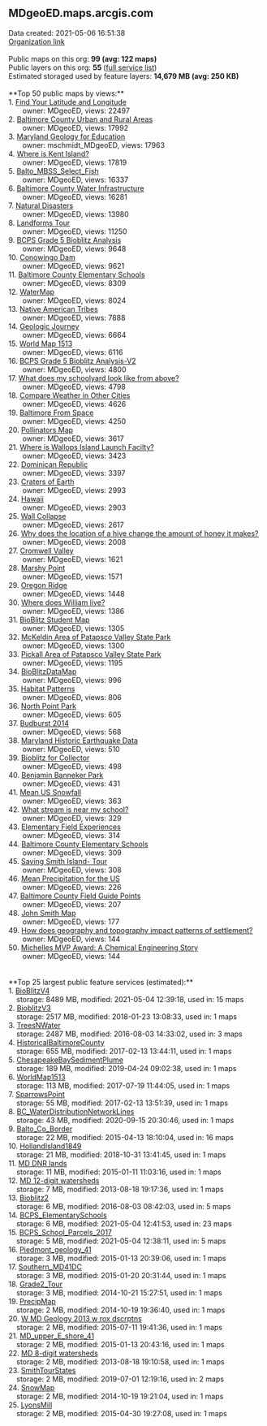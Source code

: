<h2>MDgeoED.maps.arcgis.com</h2> Data created: 2021-05-06 16:51:38 <br /><a target='new' href='https://MDgeoED.maps.arcgis.com'>Organization link</a><br /><br />Public maps on this org: <b>99 (avg: 122 maps)</b><br />Public layers on this org: <b>55 </b>(<a target='new' href='https://services.arcgis.com/V388bo78v0PokOBx/ArcGIS/rest/services'>full service list</a>)<br />Estimated storaged used by feature layers: <b>14,679 MB (avg: 250 KB)</b><br /><br />**Top 50 public maps by views:**<br />  1. <a target='new' href='https://www.arcgis.com/home/item.html?id=566e2252d7c44c20bdb5b1ca2d9b4e02'>Find Your Latitude and Longitude</a> <br />  &nbsp;&nbsp;&nbsp;&nbsp; &nbsp;&nbsp;owner: MDgeoED, views: 22497<br />  2. <a target='new' href='https://www.arcgis.com/home/item.html?id=d1b014c47cf14ae0ad4d9f1c446c0321'>Baltimore County Urban and Rural Areas</a> <br />  &nbsp;&nbsp;&nbsp;&nbsp; &nbsp;&nbsp;owner: MDgeoED, views: 17992<br />  3. <a target='new' href='https://www.arcgis.com/home/item.html?id=d7cfa7a928f14d89ae9556612001033b'>Maryland Geology for Education</a> <br />  &nbsp;&nbsp;&nbsp;&nbsp; &nbsp;&nbsp;owner: mschmidt_MDgeoED, views: 17963<br />  4. <a target='new' href='https://www.arcgis.com/home/item.html?id=b476944f00834527a6f1fc53d82acfbe'>Where is Kent Island?</a> <br />  &nbsp;&nbsp;&nbsp;&nbsp; &nbsp;&nbsp;owner: MDgeoED, views: 17819<br />  5. <a target='new' href='https://www.arcgis.com/home/item.html?id=609108a70db44bbfb9dc078cc0b998e4'>Balto_MBSS_Select_Fish</a> <br />  &nbsp;&nbsp;&nbsp;&nbsp; &nbsp;&nbsp;owner: MDgeoED, views: 16337<br />  6. <a target='new' href='https://www.arcgis.com/home/item.html?id=98b4ae6bf9b142d7b1edd98318622b48'>Baltimore County Water Infrastructure</a> <br />  &nbsp;&nbsp;&nbsp;&nbsp; &nbsp;&nbsp;owner: MDgeoED, views: 16281<br />  7. <a target='new' href='https://www.arcgis.com/home/item.html?id=63452749754f450c9601d4268f873f61'>Natural Disasters</a> <br />  &nbsp;&nbsp;&nbsp;&nbsp; &nbsp;&nbsp;owner: MDgeoED, views: 13980<br />  8. <a target='new' href='https://www.arcgis.com/home/item.html?id=94282f64f7964bc2a06b1f160bf7c8d1'>Landforms Tour</a> <br />  &nbsp;&nbsp;&nbsp;&nbsp; &nbsp;&nbsp;owner: MDgeoED, views: 11250<br />  9. <a target='new' href='https://www.arcgis.com/home/item.html?id=5fb211e226434316a859492e8b989571'>BCPS Grade 5 Bioblitz Analysis</a> <br />  &nbsp;&nbsp;&nbsp;&nbsp; &nbsp;&nbsp;owner: MDgeoED, views: 9648<br />  10. <a target='new' href='https://www.arcgis.com/home/item.html?id=5da5a0fd38b34e18a5970ac5cefd993c'>Conowingo Dam</a> <br />  &nbsp;&nbsp;&nbsp;&nbsp; &nbsp;&nbsp;owner: MDgeoED, views: 9621<br />  11. <a target='new' href='https://www.arcgis.com/home/item.html?id=2008bd9e21c54ca2a0f638bb10dbcdb8'>Baltimore County Elementary Schools</a> <br />  &nbsp;&nbsp;&nbsp;&nbsp; &nbsp;&nbsp;owner: MDgeoED, views: 8309<br />  12. <a target='new' href='https://www.arcgis.com/home/item.html?id=7be30d47ff24426ca6226a06394c61ea'>WaterMap</a> <br />  &nbsp;&nbsp;&nbsp;&nbsp; &nbsp;&nbsp;owner: MDgeoED, views: 8024<br />  13. <a target='new' href='https://www.arcgis.com/home/item.html?id=18c9c0c8306a4e948dc7c928d1c92de8'>Native American Tribes</a> <br />  &nbsp;&nbsp;&nbsp;&nbsp; &nbsp;&nbsp;owner: MDgeoED, views: 7888<br />  14. <a target='new' href='https://www.arcgis.com/home/item.html?id=c5468f15fb064d3caefab02b1bbbebf7'>Geologic Journey</a> <br />  &nbsp;&nbsp;&nbsp;&nbsp; &nbsp;&nbsp;owner: MDgeoED, views: 6664<br />  15. <a target='new' href='https://www.arcgis.com/home/item.html?id=b3c4cf2f0e4840a0a8216cf3fd152b2d'>World Map 1513</a> <br />  &nbsp;&nbsp;&nbsp;&nbsp; &nbsp;&nbsp;owner: MDgeoED, views: 6116<br />  16. <a target='new' href='https://www.arcgis.com/home/item.html?id=e02f89883cd04126ba52a14f6157cbac'>BCPS Grade 5 Bioblitz Analysis-V2</a> <br />  &nbsp;&nbsp;&nbsp;&nbsp; &nbsp;&nbsp;owner: MDgeoED, views: 4800<br />  17. <a target='new' href='https://www.arcgis.com/home/item.html?id=8c9b19b8810b482f9cda407d9bdddf68'>What does my schoolyard look like from above?</a> <br />  &nbsp;&nbsp;&nbsp;&nbsp; &nbsp;&nbsp;owner: MDgeoED, views: 4798<br />  18. <a target='new' href='https://www.arcgis.com/home/item.html?id=578cc9d274a04d189876114f01960ad0'>Compare Weather in Other Cities</a> <br />  &nbsp;&nbsp;&nbsp;&nbsp; &nbsp;&nbsp;owner: MDgeoED, views: 4626<br />  19. <a target='new' href='https://www.arcgis.com/home/item.html?id=bbaab4db5fa446998872de0d3a1fbb93'>Baltimore From Space</a> <br />  &nbsp;&nbsp;&nbsp;&nbsp; &nbsp;&nbsp;owner: MDgeoED, views: 4250<br />  20. <a target='new' href='https://www.arcgis.com/home/item.html?id=21a1f6438b7c464988c1115f567d8d17'>Pollinators Map</a> <br />  &nbsp;&nbsp;&nbsp;&nbsp; &nbsp;&nbsp;owner: MDgeoED, views: 3617<br />  21. <a target='new' href='https://www.arcgis.com/home/item.html?id=7368afe278174f8db22fb4e7763aeff5'>Where is Wallops Island Launch Facilty?</a> <br />  &nbsp;&nbsp;&nbsp;&nbsp; &nbsp;&nbsp;owner: MDgeoED, views: 3423<br />  22. <a target='new' href='https://www.arcgis.com/home/item.html?id=c8ad14f9a0084ba8a225f772e494f63f'>Dominican Republic</a> <br />  &nbsp;&nbsp;&nbsp;&nbsp; &nbsp;&nbsp;owner: MDgeoED, views: 3397<br />  23. <a target='new' href='https://www.arcgis.com/home/item.html?id=651e079070d2427783cd2b3bb0df713e'>Craters of Earth</a> <br />  &nbsp;&nbsp;&nbsp;&nbsp; &nbsp;&nbsp;owner: MDgeoED, views: 2993<br />  24. <a target='new' href='https://www.arcgis.com/home/item.html?id=e51e5f20fc5d45129cf811a33f719747'>Hawaii</a> <br />  &nbsp;&nbsp;&nbsp;&nbsp; &nbsp;&nbsp;owner: MDgeoED, views: 2903<br />  25. <a target='new' href='https://www.arcgis.com/home/item.html?id=aff6547ada824d4099e1fd90d66e1729'>Wall Collapse</a> <br />  &nbsp;&nbsp;&nbsp;&nbsp; &nbsp;&nbsp;owner: MDgeoED, views: 2617<br />  26. <a target='new' href='https://www.arcgis.com/home/item.html?id=35c02965cf784f089a266db765c44f66'>Why does the location of a hive change the amount of honey it makes?</a> <br />  &nbsp;&nbsp;&nbsp;&nbsp; &nbsp;&nbsp;owner: MDgeoED, views: 2008<br />  27. <a target='new' href='https://www.arcgis.com/home/item.html?id=b22ac1da09f4412cb9fc863fe04c9354'>Cromwell Valley</a> <br />  &nbsp;&nbsp;&nbsp;&nbsp; &nbsp;&nbsp;owner: MDgeoED, views: 1621<br />  28. <a target='new' href='https://www.arcgis.com/home/item.html?id=99a2d0e815e1491eb1af202f7afa8c50'>Marshy Point</a> <br />  &nbsp;&nbsp;&nbsp;&nbsp; &nbsp;&nbsp;owner: MDgeoED, views: 1571<br />  29. <a target='new' href='https://www.arcgis.com/home/item.html?id=ebd471fd45cc449e9fbdf9185d0cd6ef'>Oregon Ridge</a> <br />  &nbsp;&nbsp;&nbsp;&nbsp; &nbsp;&nbsp;owner: MDgeoED, views: 1448<br />  30. <a target='new' href='https://www.arcgis.com/home/item.html?id=119f7115c4a34c149c30eaf74eea0ed5'>Where does William live?</a> <br />  &nbsp;&nbsp;&nbsp;&nbsp; &nbsp;&nbsp;owner: MDgeoED, views: 1386<br />  31. <a target='new' href='https://www.arcgis.com/home/item.html?id=6682deea5711486cb9feff0c33eecbc3'>BioBlitz Student Map</a> <br />  &nbsp;&nbsp;&nbsp;&nbsp; &nbsp;&nbsp;owner: MDgeoED, views: 1305<br />  32. <a target='new' href='https://www.arcgis.com/home/item.html?id=2f1977d25e27424d87251a3c7d36d4be'>McKeldin Area of Patapsco Valley State Park</a> <br />  &nbsp;&nbsp;&nbsp;&nbsp; &nbsp;&nbsp;owner: MDgeoED, views: 1300<br />  33. <a target='new' href='https://www.arcgis.com/home/item.html?id=56e1124810ab4d3ba798e4a1d13c67db'>Pickall Area of Patapsco Valley State Park</a> <br />  &nbsp;&nbsp;&nbsp;&nbsp; &nbsp;&nbsp;owner: MDgeoED, views: 1195<br />  34. <a target='new' href='https://www.arcgis.com/home/item.html?id=b4e049fe001d44568bd551ef7150028c'>BioBlitzDataMap</a> <br />  &nbsp;&nbsp;&nbsp;&nbsp; &nbsp;&nbsp;owner: MDgeoED, views: 996<br />  35. <a target='new' href='https://www.arcgis.com/home/item.html?id=4c6ea307bd9c4531a0c0998f773e1096'>Habitat Patterns</a> <br />  &nbsp;&nbsp;&nbsp;&nbsp; &nbsp;&nbsp;owner: MDgeoED, views: 806<br />  36. <a target='new' href='https://www.arcgis.com/home/item.html?id=20d2904f7fd94cd792d70889f4029187'>North Point Park</a> <br />  &nbsp;&nbsp;&nbsp;&nbsp; &nbsp;&nbsp;owner: MDgeoED, views: 605<br />  37. <a target='new' href='https://www.arcgis.com/home/item.html?id=5fcd1d12c5f447c9ae91fffa5e409c8f'>Budburst 2014</a> <br />  &nbsp;&nbsp;&nbsp;&nbsp; &nbsp;&nbsp;owner: MDgeoED, views: 568<br />  38. <a target='new' href='https://www.arcgis.com/home/item.html?id=55044b25e61f460aad35c822a30a0dc9'>Maryland Historic Earthquake Data</a> <br />  &nbsp;&nbsp;&nbsp;&nbsp; &nbsp;&nbsp;owner: MDgeoED, views: 510<br />  39. <a target='new' href='https://www.arcgis.com/home/item.html?id=9d676137830447748b48c64353b39630'>Bioblitz for Collector</a> <br />  &nbsp;&nbsp;&nbsp;&nbsp; &nbsp;&nbsp;owner: MDgeoED, views: 498<br />  40. <a target='new' href='https://www.arcgis.com/home/item.html?id=c0309378c13f4f5bb08d41863401c466'>Benjamin Banneker Park</a> <br />  &nbsp;&nbsp;&nbsp;&nbsp; &nbsp;&nbsp;owner: MDgeoED, views: 431<br />  41. <a target='new' href='https://www.arcgis.com/home/item.html?id=8406cde3b0b541ff80e6747202948958'>Mean US Snowfall</a> <br />  &nbsp;&nbsp;&nbsp;&nbsp; &nbsp;&nbsp;owner: MDgeoED, views: 363<br />  42. <a target='new' href='https://www.arcgis.com/home/item.html?id=d52a885cc92a47a9a27153923e54eb97'>What stream is near my school?</a> <br />  &nbsp;&nbsp;&nbsp;&nbsp; &nbsp;&nbsp;owner: MDgeoED, views: 329<br />  43. <a target='new' href='https://www.arcgis.com/home/item.html?id=2fe1724cfe02422488c6f25c0d4be8f3'>Elementary Field Experiences</a> <br />  &nbsp;&nbsp;&nbsp;&nbsp; &nbsp;&nbsp;owner: MDgeoED, views: 314<br />  44. <a target='new' href='https://www.arcgis.com/home/item.html?id=32ddfda7fa654cff8a0c05da5c92d19e'>Baltimore County Elementary Schools</a> <br />  &nbsp;&nbsp;&nbsp;&nbsp; &nbsp;&nbsp;owner: MDgeoED, views: 309<br />  45. <a target='new' href='https://www.arcgis.com/home/item.html?id=a1de626515214bc8bcd57f4611774561'>Saving Smith Island- Tour</a> <br />  &nbsp;&nbsp;&nbsp;&nbsp; &nbsp;&nbsp;owner: MDgeoED, views: 308<br />  46. <a target='new' href='https://www.arcgis.com/home/item.html?id=88ede106f43b4afc93833eb876008ed8'>Mean Precipitation for the US</a> <br />  &nbsp;&nbsp;&nbsp;&nbsp; &nbsp;&nbsp;owner: MDgeoED, views: 226<br />  47. <a target='new' href='https://www.arcgis.com/home/item.html?id=d0a5bde95d6d4b58ac455c6ab48bd84e'>Baltimore County Field Guide Points</a> <br />  &nbsp;&nbsp;&nbsp;&nbsp; &nbsp;&nbsp;owner: MDgeoED, views: 207<br />  48. <a target='new' href='https://www.arcgis.com/home/item.html?id=77259b3980d64996a34d3fae076c2fad'>John Smith Map</a> <br />  &nbsp;&nbsp;&nbsp;&nbsp; &nbsp;&nbsp;owner: MDgeoED, views: 177<br />  49. <a target='new' href='https://www.arcgis.com/home/item.html?id=15916d14fdd049adb8b41597508b224a'>How does geography and topography impact patterns of settlement?</a> <br />  &nbsp;&nbsp;&nbsp;&nbsp; &nbsp;&nbsp;owner: MDgeoED, views: 144<br />  50. <a target='new' href='https://www.arcgis.com/home/item.html?id=f630e8a4fb5c4fa7b469da288c09038c'>Michelles MVP Award: A Chemical Engineering Story</a> <br />  &nbsp;&nbsp;&nbsp;&nbsp; &nbsp;&nbsp;owner: MDgeoED, views: 144<br /><br /><br />**Top 25 largest public feature services (estimated):**<br /> 1. <a target='new' href='https://www.arcgis.com/home/item.html?id=8336316cd39e4703ac621dca50e38ed6'>BioBlitzV4</a><br /> &nbsp;&nbsp;&nbsp;&nbsp;storage: 8489 MB, modified: 2021-05-04 12:39:18,  used in: 15 maps<br /> 2. <a target='new' href='https://www.arcgis.com/home/item.html?id=4b803ebba9da45208d0b177873c103f2'>BioblitzV3</a><br /> &nbsp;&nbsp;&nbsp;&nbsp;storage: 2517 MB, modified: 2018-01-23 13:08:33,  used in: 1 maps<br /> 3. <a target='new' href='https://www.arcgis.com/home/item.html?id=6aed07e786b24d198ebfa5f1201adad4'>TreesNWater</a><br /> &nbsp;&nbsp;&nbsp;&nbsp;storage: 2487 MB, modified: 2016-08-03 14:33:02,  used in: 3 maps<br /> 4. <a target='new' href='https://www.arcgis.com/home/item.html?id=b32f5c74d50e486fa8535680607f1a30'>HistoricalBaltimoreCounty</a><br /> &nbsp;&nbsp;&nbsp;&nbsp;storage: 655 MB, modified: 2017-02-13 13:44:11,  used in: 1 maps<br /> 5. <a target='new' href='https://www.arcgis.com/home/item.html?id=871edbffe8b9459494ab0f5b6f48c434'>ChesapeakeBaySedimentPlume</a><br /> &nbsp;&nbsp;&nbsp;&nbsp;storage: 189 MB, modified: 2019-04-24 09:02:38,  used in: 1 maps<br /> 6. <a target='new' href='https://www.arcgis.com/home/item.html?id=39baf045d245422587c595baf2cca93c'>WorldMap1513</a><br /> &nbsp;&nbsp;&nbsp;&nbsp;storage: 113 MB, modified: 2017-07-19 11:44:05,  used in: 1 maps<br /> 7. <a target='new' href='https://www.arcgis.com/home/item.html?id=53dd7e05fdb24af8ae4b9f6304ea25ab'>SparrowsPoint</a><br /> &nbsp;&nbsp;&nbsp;&nbsp;storage: 55 MB, modified: 2017-02-13 13:51:39,  used in: 1 maps<br /> 8. <a target='new' href='https://www.arcgis.com/home/item.html?id=63afe46f1f974e5fbcd9cc9acf10ed7d'>BC_WaterDistributionNetworkLines</a><br /> &nbsp;&nbsp;&nbsp;&nbsp;storage: 43 MB, modified: 2020-09-15 20:30:46,  used in: 1 maps<br /> 9. <a target='new' href='https://www.arcgis.com/home/item.html?id=cad2fa58c9e5427894873196a7b6dd28'>Balto_Co_Border</a><br /> &nbsp;&nbsp;&nbsp;&nbsp;storage: 22 MB, modified: 2015-04-13 18:10:04,  used in: 16 maps<br /> 10. <a target='new' href='https://www.arcgis.com/home/item.html?id=52c4011e1a5c45eebcf3f73ac5ec7758'>HollandIsland1849</a><br /> &nbsp;&nbsp;&nbsp;&nbsp;storage: 21 MB, modified: 2018-10-31 13:41:45,  used in: 1 maps<br /> 11. <a target='new' href='https://www.arcgis.com/home/item.html?id=a53c790198e644e192dc922183abf8aa'>MD DNR lands</a><br /> &nbsp;&nbsp;&nbsp;&nbsp;storage: 11 MB, modified: 2015-01-11 11:03:16,  used in: 1 maps<br /> 12. <a target='new' href='https://www.arcgis.com/home/item.html?id=f0f4b9db9ba541a5b64a5573eb90274f'>MD 12-digit watersheds</a><br /> &nbsp;&nbsp;&nbsp;&nbsp;storage: 7 MB, modified: 2013-08-18 19:17:36,  used in: 1 maps<br /> 13. <a target='new' href='https://www.arcgis.com/home/item.html?id=ec74c7c6c6de462e825dcdd9292cbe41'>Bioblitz2</a><br /> &nbsp;&nbsp;&nbsp;&nbsp;storage: 6 MB, modified: 2016-08-03 08:42:03,  used in: 5 maps<br /> 14. <a target='new' href='https://www.arcgis.com/home/item.html?id=3a9ecc04b69d46a8bdd50ac4f5bb1d5e'>BCPS_ElementarySchools</a><br /> &nbsp;&nbsp;&nbsp;&nbsp;storage: 6 MB, modified: 2021-05-04 12:41:53,  used in: 23 maps<br /> 15. <a target='new' href='https://www.arcgis.com/home/item.html?id=c88ecd5c74c449cb8eefe4d8187f2381'>BCPS_School_Parcels_2017</a><br /> &nbsp;&nbsp;&nbsp;&nbsp;storage: 5 MB, modified: 2021-05-04 12:38:11,  used in: 5 maps<br /> 16. <a target='new' href='https://www.arcgis.com/home/item.html?id=373e940617754e38bbf2e8322b769f02'>Piedmont_geology_41</a><br /> &nbsp;&nbsp;&nbsp;&nbsp;storage: 3 MB, modified: 2015-01-13 20:39:06,  used in: 1 maps<br /> 17. <a target='new' href='https://www.arcgis.com/home/item.html?id=7c090d0911804c99867e839a3c38908c'>Southern_MD41DC</a><br /> &nbsp;&nbsp;&nbsp;&nbsp;storage: 3 MB, modified: 2015-01-20 20:31:44,  used in: 1 maps<br /> 18. <a target='new' href='https://www.arcgis.com/home/item.html?id=9a98d393ac184391be77909dab581316'>Grade2_Tour</a><br /> &nbsp;&nbsp;&nbsp;&nbsp;storage: 3 MB, modified: 2014-10-21 15:27:51,  used in: 1 maps<br /> 19. <a target='new' href='https://www.arcgis.com/home/item.html?id=7aa10cd27aeb48e68560be6a13fc2c00'>PrecipMap</a><br /> &nbsp;&nbsp;&nbsp;&nbsp;storage: 2 MB, modified: 2014-10-19 19:36:40,  used in: 1 maps<br /> 20. <a target='new' href='https://www.arcgis.com/home/item.html?id=fca59200611e4552b2b16a9100fd52d4'>W MD Geology 2013 w rox dscrptns</a><br /> &nbsp;&nbsp;&nbsp;&nbsp;storage: 2 MB, modified: 2015-07-11 19:41:36,  used in: 1 maps<br /> 21. <a target='new' href='https://www.arcgis.com/home/item.html?id=514dcb0b40e641708da5c287531b961a'>MD_upper_E_shore_41</a><br /> &nbsp;&nbsp;&nbsp;&nbsp;storage: 2 MB, modified: 2015-01-13 20:43:16,  used in: 1 maps<br /> 22. <a target='new' href='https://www.arcgis.com/home/item.html?id=8f179b1b6c28433ea6d8d6b8aef185f5'>MD 8-digit watersheds</a><br /> &nbsp;&nbsp;&nbsp;&nbsp;storage: 2 MB, modified: 2013-08-18 19:10:58,  used in: 1 maps<br /> 23. <a target='new' href='https://www.arcgis.com/home/item.html?id=84134bc5799f44a59138b7e1b37a8cf6'>SmithTourStates</a><br /> &nbsp;&nbsp;&nbsp;&nbsp;storage: 2 MB, modified: 2019-07-01 12:19:16,  used in: 2 maps<br /> 24. <a target='new' href='https://www.arcgis.com/home/item.html?id=5724281355b343a484bf363e2ae063f2'>SnowMap</a><br /> &nbsp;&nbsp;&nbsp;&nbsp;storage: 2 MB, modified: 2014-10-19 19:21:04,  used in: 1 maps<br /> 25. <a target='new' href='https://www.arcgis.com/home/item.html?id=77cf5d2408ad4e56bac99a706bd7ed97'>LyonsMill</a><br /> &nbsp;&nbsp;&nbsp;&nbsp;storage: 2 MB, modified: 2015-04-30 19:27:08,  used in: 1 maps<br />